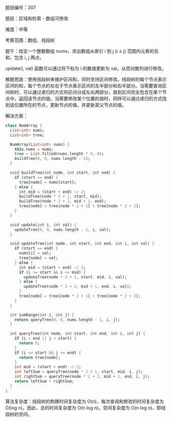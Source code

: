 题目编号：307

题目：区域和检索 - 数组可修改

难度：中等

考察范围：数组、线段树

题干：给定一个整数数组 nums，求出数组从索引 i 到 j (i ≤ j) 范围内元素的总和，包含 i, j 两点。

update(i, val) 函数可以通过将下标为 i 的数值更新为 val，从而对数列进行修改。

解题思路：使用线段树来维护区间和，同时支持区间修改。线段树的每个节点表示区间的和，每个节点的左右子节点表示区间的左半部分和右半部分。当需要查询区间和时，可以通过递归的方式将区间分成左右两部分，直到区间完全包含在某个节点中，返回该节点的值。当需要修改某个位置的值时，同样可以通过递归的方式找到该位置所在的节点，更新节点的值，并更新其父节点的值。

解决方案：

```dart
class NumArray {
  List<int> nums;
  List<int> tree;

  NumArray(List<int> nums) {
    this.nums = nums;
    tree = List.filled(nums.length * 4, 0);
    buildTree(0, 0, nums.length - 1);
  }

  void buildTree(int node, int start, int end) {
    if (start == end) {
      tree[node] = nums[start];
    } else {
      int mid = (start + end) ~/ 2;
      buildTree(node * 2 + 1, start, mid);
      buildTree(node * 2 + 2, mid + 1, end);
      tree[node] = tree[node * 2 + 1] + tree[node * 2 + 2];
    }
  }

  void update(int i, int val) {
    updateTree(0, 0, nums.length - 1, i, val);
  }

  void updateTree(int node, int start, int end, int i, int val) {
    if (start == end) {
      nums[i] = val;
      tree[node] = val;
    } else {
      int mid = (start + end) ~/ 2;
      if (i >= start && i <= mid) {
        updateTree(node * 2 + 1, start, mid, i, val);
      } else {
        updateTree(node * 2 + 2, mid + 1, end, i, val);
      }
      tree[node] = tree[node * 2 + 1] + tree[node * 2 + 2];
    }
  }

  int sumRange(int i, int j) {
    return queryTree(0, 0, nums.length - 1, i, j);
  }

  int queryTree(int node, int start, int end, int i, int j) {
    if (i > end || j < start) {
      return 0;
    }
    if (i <= start && j >= end) {
      return tree[node];
    }
    int mid = (start + end) ~/ 2;
    int leftSum = queryTree(node * 2 + 1, start, mid, i, j);
    int rightSum = queryTree(node * 2 + 2, mid + 1, end, i, j);
    return leftSum + rightSum;
  }
}
```

算法复杂度：线段树的构建时间复杂度为 O(n)，每次查询和修改的时间复杂度为 O(log n)。因此，总的时间复杂度为 O(n log n)。空间复杂度为 O(n log n)，即线段树的空间。